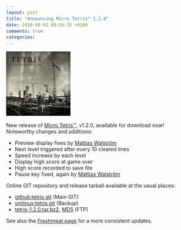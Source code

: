 ```yaml
---
layout: post
title: "Announcing Micro Tetris™ 1.2.0"
date: 2010-08-02 00:56:35 +0200
comments: true
categories: 
---
```


[<img class="right" src="/images/TetrisConstruction.jpg" style="width: 175px;">](http://erikjohanssonphoto.com/work/tetris/)

New release of [Micro Tetris™](/tetris.html), v1.2.0, available for
download now!  Noteworthy changes and additions:

* Preview display fixes by [Mattias Walström][1]
* Next level triggered after every 10 cleared lines
* Speed increase by each level
* Display high score at game over
* High score recorded to save file
* Pause key fixed, again by [Mattias Walström][1]

Online GIT repository and release tarball available at the usual places:

* [github:tetris.git][2] (Main GIT)
* [vmlinux:tetris.git][3] (Backup)
* [tetris-1.2.0.tar.bz2][4], [MD5][5] (FTP) 

See also the [Freshmeat page][6] for a more consistent updates. 

[1]: https://github.com/lazzer
[2]: http://github.com/troglobit/tetris
[3]: http://git.troglobit.com/tetris.git
[4]: ftp://ftp.troglobit.com/tetris/tetris-1.2.0.tar.bz2
[5]: ftp://ftp.troglobit.com/tetris/tetris-1.2.0.tar.bz2.md5
[6]: http://freshmeat.net/projects/micro-tetris
